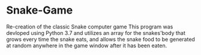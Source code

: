 # Snake-Game
Re-creation of the classic Snake computer game 
This program was devloped using Python 3.7 and utilizes an array for the snakes'body that grows every time the snake eats, and allows the snake food to be generated at random anywhere in the game window after it has been eaten.
